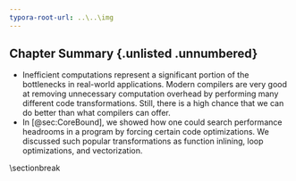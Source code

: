 ```yaml
---
typora-root-url: ..\..\img
---
```


## Chapter Summary {.unlisted .unnumbered}

* Inefficient computations represent a significant portion of the bottlenecks in real-world applications. Modern compilers are very good at removing unnecessary computation overhead by performing many different code transformations. Still, there is a high chance that we can do better than what compilers can offer.
* In [@sec:CoreBound], we showed how one could search performance headrooms in a program by forcing certain code optimizations. We discussed such popular transformations as function inlining, loop optimizations, and vectorization.

\sectionbreak